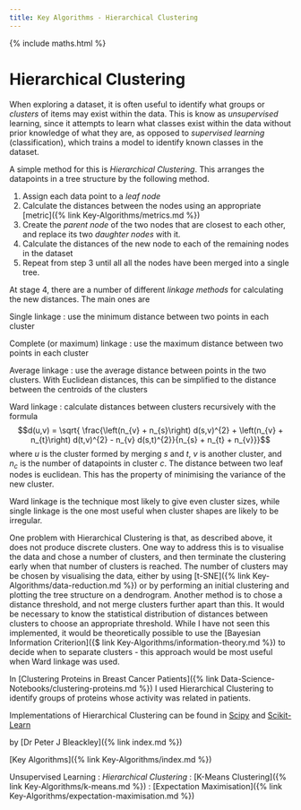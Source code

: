```yaml
---
title: Key Algorithms - Hierarchical Clustering
---
```

{% include maths.html %}

# Hierarchical Clustering

When exploring a dataset, it is often useful to identify what groups or *clusters* of items may exist within the data. This is know as *unsupervised* learning, since it attempts to learn what classes exist within the data without prior knowledge of what they are, as opposed to *supervised learning* (classification), which trains a model to identify known classes in the dataset.

A simple method for this is *Hierarchical Clustering*. This arranges the datapoints in a tree structure by the following method.

1. Assign each data point to a *leaf node*
2. Calculate the distances between the nodes using an appropriate [metric]({% link Key-Algorithms/metrics.md %})
3. Create the *parent node* of the two nodes that are closest to each other, and replace its two *daughter nodes* with it.
4. Calculate the distances of the new node to each of the remaining nodes in the dataset
5. Repeat from step 3 until all all the nodes have been merged into a single tree.

At stage 4, there are a number of different *linkage methods* for calculating the new distances. The main ones are

Single linkage
: use the minimum distance between two points in each cluster

Complete (or maximum) linkage
: use the maximum distance between two points in each cluster

Average linkage
: use the average distance between points in the two clusters. With Euclidean distances, this can be simplified to the distance between the centroids of the clusters

Ward linkage
: calculate distances between clusters recursively with the formula
$$d(u,v) = \sqrt{ \frac{\left(n_{v} + n_{s}\right) d(s,v)^{2} + \left(n_{v} + n_{t}\right) d(t,v)^{2} - n_{v} d(s,t)^{2}}{n_{s} + n_{t} + n_{v}}}$$
where $u$ is the cluster formed by merging $s$ and $t$, $v$ is another cluster, and $n_{c}$ is the number of datapoints in cluster $c$. The distance between two leaf nodes is euclidean. This has the property of minimising the variance of the new cluster.

Ward linkage is the technique most likely to give even cluster sizes, while single linkage is the one most useful when cluster shapes are likely to be irregular.

One problem with Hierarchical Clustering is that, as described above, it does not produce discrete clusters. One way to address this is to visualise the data and chose a number of clusters, and then terminate the clustering early when that number of clusters is reached. The number of clusters may be chosen by visualising the data, either by using [t-SNE]({% link Key-Algorithms/data-reduction.md %}) or by performing an initial clustering and plotting the tree structure on a dendrogram. Another method is to chose a distance threshold, and not merge clusters further apart than this. It would be necessary to know the statistical distribution of distances between clusters to choose an appropriate threshold. While I have not seen this implemented, it would be theoretically possible to use the [Bayesian Information Criterion]({$ link Key-Algorithms/information-theory.md %}) to decide when to separate clusters - this approach would be most useful when Ward linkage was used.

In [Clustering Proteins in Breast Cancer Patients]({% link Data-Science-Notebooks/clustering-proteins.md %}) I used Hierarchical Clustering to identify groups of proteins whose activity was related in patients.

Implementations of Hierarchical Clustering can be found in [Scipy](https://docs.scipy.org/doc/scipy/reference/cluster.hierarchy.html) and [Scikit-Learn](https://scikit-learn.org/stable/modules/generated/sklearn.cluster.AgglomerativeClustering.html)

by [Dr Peter J Bleackley]({% link index.md %})

[Key Algorithms]({% link Key-Algorithms/index.md %})

Unsupervised Learning
: *Hierarchical Clustering*
: [K-Means Clustering]({% link Key-Algorithms/k-means.md %})
: [Expectation Maximisation]({% link Key-Algorithms/expectation-maximisation.md %})

